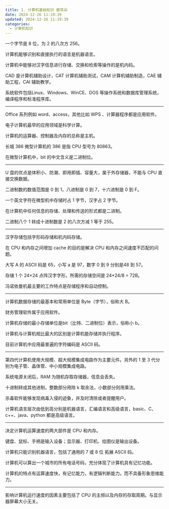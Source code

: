 ```yaml
---
title: 1. 计算机基础知识 磨耳朵
date: 2024-12-26 11:19:39
updated: 2024-12-26 11:19:39
categories:
  - 计算机知识
---
```


一个字节是 8 位，为 2 的八次方 256。

计算机能够识别和直接执行的语言是机器语言。

计算机中能够对汉字信息进行存储、交换和检索等操作的是机内码。<!-- more -->

CAD 是计算机辅助设计，CAT 计算机辅助测试，CAM 计算机辅助制造，CAE 辅助工程，CAI 辅助教学。

系统软件包括Linux、Windows、WinCE、DOS 等操作系统和数据库管理系统，编译程序和标准程序库。

- - -

Office 系列例如 word、access，其他比如 WPS 、计算器程序都是应用软件。

电子计算机最早的应用领域是科学计算。

计算机的运算器、控制器及内存的总称是主机。

长城 386 微型计算机的 386 是指 CPU 型号为 80863。

在微型计算机中，bit 的中文含义是二进制位。

- - -

U 盘的优点是体积小、防潮、即用即插、容量大，属于外存储器，不能与 CPU 直接交换数据。

二进制数的数值范围是 0 到 1，八进制是 0 到 7，十六进制是 0 到 F。

一个英文字符在微型机中存储时占 1 字节，汉字占 2 字节。

在计算机中任何信息的存储、处理和传送的形式都是二进制。

二进制八个 1 转成十进制数是 2 的八次方减 1 等于 255。

- - -

汉字存储包括字形码存储和机内码存储。

在 CPU 和内存之间增加 cache 的目的是解决 CPU 和内存之间速度不匹配的问题。

大写 A 的 ASCII 码是 65，小写 a 是 97，数字 0 到 9 分别是48 到 57。

存储 1 个 24×24 点阵汉字字形，所需的存储空间是 24*24/8 = 72B。

冯诺依曼机最主要的工作特点是存储程序和自动控制。

- - -

计算机数据存储的最基本和常用单位是 Byte（字节），俗称大 B。 

财务管理软件属于应用软件。

计算机存储的最小存储单位是bit（比特、二进制位）表示，俗称小 b。

计算机与计算机相比最大的区别是计算机能存储并执行程序。

目前计算机中应用最普遍的字符编码是 ASCII 码。

- - -

第四代计算机使用大规模、超大规模集成电路作为主要元件。另外的 1 至 3 代分别为电子管、晶体管、中小规模集成电路。

系统电源关闭后，RAM 为随机存取存储器，信息会丢失。

十进制转成其他进制，整数部分用除 k 取余法，小数部分则用乘法。 

杀毒软件能够发现病毒入侵的迹象，并及时清除或者提醒用户。

计算机语言层次由低到高分别是机器语言，汇编语言和高级语言，basic、C、c++、java、python 都是高级语言。

- - -

决定计算机运算速度的两大部件是 CPU 和内存。

键盘、鼠标、手柄是输入设备；显示器、打印机、绘图仪是输出设备。

计算机只能识别机器语言，包括了通用的 7 或 8 位 拓展 ASCII 码。

计算机可以算出一个城市的所有电话号码，充分体现了计算机具有记忆功能。

计算机的特点有运算速度快，有记忆能力，有逻辑判断能力。而不具备形象思维能力。

- - -

影响计算机运行速度的因素主要包括了 CPU 的主频以及内存的存取周期。与显示器屏幕大小无关。
